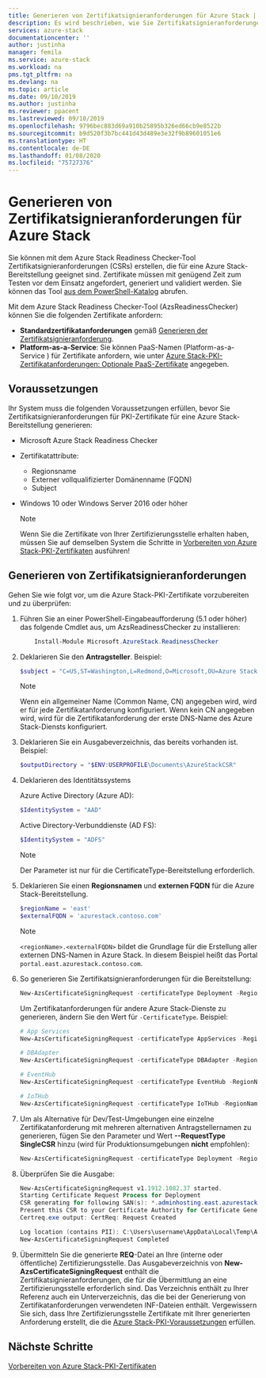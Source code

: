 ```yaml
---
title: Generieren von Zertifikatsignieranforderungen für Azure Stack | Microsoft-Dokumentation
description: Es wird beschrieben, wie Sie Zertifikatsignieranforderungen für Azure Stack-PKI-Zertifikate in integrierten Azure Stack-Systemen generieren.
services: azure-stack
documentationcenter: ''
author: justinha
manager: femila
ms.service: azure-stack
ms.workload: na
pms.tgt_pltfrm: na
ms.devlang: na
ms.topic: article
ms.date: 09/10/2019
ms.author: justinha
ms.reviewer: ppacent
ms.lastreviewed: 09/10/2019
ms.openlocfilehash: 9796bec883d69a910b25895b326ed66cb9e8522b
ms.sourcegitcommit: b9d520f3b7bc441d43d489e3e32f9b89601051e6
ms.translationtype: HT
ms.contentlocale: de-DE
ms.lasthandoff: 01/08/2020
ms.locfileid: "75727376"
---
```

# <a name="generate-certificate-signing-requests-for-azure-stack"></a>Generieren von Zertifikatsignieranforderungen für Azure Stack

Sie können mit dem Azure Stack Readiness Checker-Tool Zertifikatsignieranforderungen (CSRs) erstellen, die für eine Azure Stack-Bereitstellung geeignet sind. Zertifikate müssen mit genügend Zeit zum Testen vor dem Einsatz angefordert, generiert und validiert werden. Sie können das Tool [aus dem PowerShell-Katalog](https://aka.ms/AzsReadinessChecker) abrufen.

Mit dem Azure Stack Readiness Checker-Tool (AzsReadinessChecker) können Sie die folgenden Zertifikate anfordern:

- **Standardzertifikatanforderungen** gemäß [Generieren der Zertifikatsignieranforderung](azure-stack-get-pki-certs.md#generate-certificate-signing-requests).
- **Platform-as-a-Service**: Sie können PaaS-Namen (Platform-as-a-Service ) für Zertifikate anfordern, wie unter [Azure Stack-PKI-Zertifikatanforderungen: Optionale PaaS-Zertifikate](azure-stack-pki-certs.md#optional-paas-certificates) angegeben.

## <a name="prerequisites"></a>Voraussetzungen

Ihr System muss die folgenden Voraussetzungen erfüllen, bevor Sie Zertifikatsignieranforderungen für PKI-Zertifikate für eine Azure Stack-Bereitstellung generieren:

- Microsoft Azure Stack Readiness Checker
- Zertifikatattribute:
  - Regionsname
  - Externer vollqualifizierter Domänenname (FQDN)
  - Subject
- Windows 10 oder Windows Server 2016 oder höher

  > [!NOTE]  
  > Wenn Sie die Zertifikate von Ihrer Zertifizierungsstelle erhalten haben, müssen Sie auf demselben System die Schritte in [Vorbereiten von Azure Stack-PKI-Zertifikaten](azure-stack-prepare-pki-certs.md) ausführen!

## <a name="generate-certificate-signing-requests"></a>Generieren von Zertifikatsignieranforderungen

Gehen Sie wie folgt vor, um die Azure Stack-PKI-Zertifikate vorzubereiten und zu überprüfen:

1. Führen Sie an einer PowerShell-Eingabeaufforderung (5.1 oder höher) das folgende Cmdlet aus, um AzsReadinessChecker zu installieren:

    ```powershell  
        Install-Module Microsoft.AzureStack.ReadinessChecker
    ```

2. Deklarieren Sie den **Antragsteller**. Beispiel:

    ```powershell  
    $subject = "C=US,ST=Washington,L=Redmond,O=Microsoft,OU=Azure Stack"
    ```

    > [!NOTE]  
    > Wenn ein allgemeiner Name (Common Name, CN) angegeben wird, wird er für jede Zertifikatanforderung konfiguriert. Wenn kein CN angegeben wird, wird für die Zertifikatanforderung der erste DNS-Name des Azure Stack-Diensts konfiguriert.

3. Deklarieren Sie ein Ausgabeverzeichnis, das bereits vorhanden ist. Beispiel:

    ```powershell  
    $outputDirectory = "$ENV:USERPROFILE\Documents\AzureStackCSR"
    ```

4. Deklarieren des Identitätssystems

    Azure Active Directory (Azure AD):

    ```powershell
    $IdentitySystem = "AAD"
    ```

    Active Directory-Verbunddienste (AD FS):

    ```powershell
    $IdentitySystem = "ADFS"
    ```
    > [!NOTE]  
    > Der Parameter ist nur für die CertificateType-Bereitstellung erforderlich.

5. Deklarieren Sie einen **Regionsnamen** und **externen FQDN** für die Azure Stack-Bereitstellung.

    ```powershell
    $regionName = 'east'
    $externalFQDN = 'azurestack.contoso.com'
    ```

    > [!NOTE]  
    > `<regionName>.<externalFQDN>` bildet die Grundlage für die Erstellung aller externen DNS-Namen in Azure Stack. In diesem Beispiel heißt das Portal `portal.east.azurestack.contoso.com`.  

6. So generieren Sie Zertifikatsignieranforderungen für die Bereitstellung:

    ```powershell  
    New-AzsCertificateSigningRequest -certificateType Deployment -RegionName $regionName -FQDN $externalFQDN -subject $subject -OutputRequestPath $OutputDirectory -IdentitySystem $IdentitySystem
    ```

    Um Zertifikatanforderungen für andere Azure Stack-Dienste zu generieren, ändern Sie den Wert für `-CertificateType`. Beispiel:

    ```powershell  
    # App Services
    New-AzsCertificateSigningRequest -certificateType AppServices -RegionName $regionName -FQDN $externalFQDN -subject $subject -OutputRequestPath $OutputDirectory

    # DBAdapter
    New-AzsCertificateSigningRequest -certificateType DBAdapter -RegionName $regionName -FQDN $externalFQDN -subject $subject -OutputRequestPath $OutputDirectory

    # EventHub
    New-AzsCertificateSigningRequest -certificateType EventHub -RegionName $regionName -FQDN $externalFQDN -subject $subject -OutputRequestPath $OutputDirectory

    # IoTHub
    New-AzsCertificateSigningRequest -certificateType IoTHub -RegionName $regionName -FQDN $externalFQDN -subject $subject -OutputRequestPath $OutputDirectory
    ```

7. Um als Alternative für Dev/Test-Umgebungen eine einzelne Zertifikatanforderung mit mehreren alternativen Antragstellernamen zu generieren, fügen Sie den Parameter und Wert **--RequestType SingleCSR** hinzu (wird für Produktionsumgebungen **nicht** empfohlen):

    ```powershell  
    New-AzsCertificateSigningRequest -certificateType Deployment -RegionName $regionName -FQDN $externalFQDN -RequestType SingleCSR -subject $subject -OutputRequestPath $OutputDirectory -IdentitySystem $IdentitySystem
    ```

8.  Überprüfen Sie die Ausgabe:

    ```powershell  
    New-AzsCertificateSigningRequest v1.1912.1082.37 started.
    Starting Certificate Request Process for Deployment
    CSR generating for following SAN(s): *.adminhosting.east.azurestack.contoso.com,*.adminvault.east.azurestack.contoso.com,*.blob.east.azurestack.contoso.com,*.hosting.east.azurestack.contoso.com,*.queue.east.azurestack.contoso.com,*.table.east.azurestack.contoso.com,*.vault.east.azurestack.contoso.com,adminmanagement.east.azurestack.contoso.com,adminportal.east.azurestack.contoso.com,management.east.azurestack.contoso.com,portal.east.azurestack.contoso.com
    Present this CSR to your Certificate Authority for Certificate Generation: C:\Users\checker\Documents\AzureStackCSR\wildcard_adminhosting_east_azurestack_contoso_com_CertRequest_20191219140359.req
    Certreq.exe output: CertReq: Request Created

    Log location (contains PII): C:\Users\username\AppData\Local\Temp\AzsReadinessChecker\AzsReadinessChecker.log
    New-AzsCertificateSigningRequest Completed
    ```

9.  Übermitteln Sie die generierte **REQ**-Datei an Ihre (interne oder öffentliche) Zertifizierungsstelle. Das Ausgabeverzeichnis von **New-AzsCertificateSigningRequest** enthält die Zertifikatsignieranforderungen, die für die Übermittlung an eine Zertifizierungsstelle erforderlich sind. Das Verzeichnis enthält zu Ihrer Referenz auch ein Unterverzeichnis, das die bei der Generierung von Zertifikatanforderungen verwendeten INF-Dateien enthält. Vergewissern Sie sich, dass Ihre Zertifizierungsstelle Zertifikate mit Ihrer generierten Anforderung erstellt, die die [Azure Stack-PKI-Voraussetzungen](azure-stack-pki-certs.md) erfüllen.

## <a name="next-steps"></a>Nächste Schritte

[Vorbereiten von Azure Stack-PKI-Zertifikaten](azure-stack-prepare-pki-certs.md)
